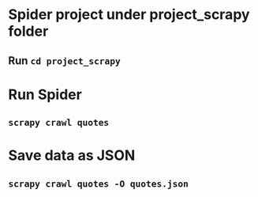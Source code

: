 # Spider project under project_scrapy folder
## Run `cd project_scrapy`

# Run Spider
## `scrapy crawl quotes`

# Save data as JSON
## `scrapy crawl quotes -O quotes.json`